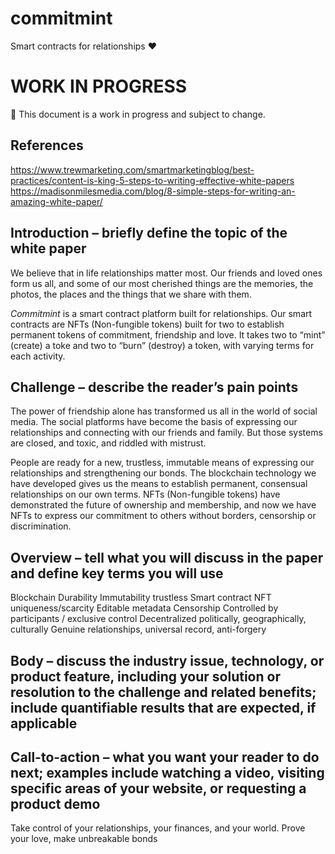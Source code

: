 # commitmint
Smart contracts for relationships ❤️

# WORK IN PROGRESS
🚨 This document is a work in progress and subject to change.

## References
https://www.trewmarketing.com/smartmarketingblog/best-practices/content-is-king-5-steps-to-writing-effective-white-papers
https://madisonmilesmedia.com/blog/8-simple-steps-for-writing-an-amazing-white-paper/

## Introduction – briefly define the topic of the white paper

We believe that in life relationships matter most. Our friends and loved ones form us all, and some of our most cherished things are the memories, the photos, the places and the things that we share with them.

_Commitmint_ is a smart contract platform built for relationships. Our smart contracts are NFTs (Non-fungible tokens) built for two to establish permanent tokens of commitment, friendship and love. It takes two to “mint” (create) a toke and two to “burn” (destroy) a token, with varying terms for each activity.

## Challenge – describe the reader’s pain points

The power of friendship alone has transformed us all in the world of social media. The social platforms have become the basis of expressing our relationships and connecting with our friends and family. But those systems are closed, and toxic, and riddled with mistrust.

People are ready for a new, trustless, immutable means of expressing our relationships and strengthening our bonds. The blockchain technology we have developed gives us the means to establish permanent, consensual relationships on our own terms. NFTs (Non-fungible tokens) have demonstrated the future of ownership and membership, and now we have NFTs to express our commitment to others without borders, censorship or discrimination. 

## Overview – tell what you will discuss in the paper and define key terms you will use

Blockchain
	Durability
	Immutability
	trustless
Smart contract
	NFT
	uniqueness/scarcity
	Editable metadata
Censorship
	Controlled by participants / exclusive control
	Decentralized politically, geographically, culturally
	Genuine relationships, universal record, anti-forgery

## Body – discuss the industry issue, technology, or product feature, including your solution or resolution to the challenge and related benefits; include quantifiable results that are expected, if applicable


## Call-to-action – what you want your reader to do next; examples include watching a video, visiting specific areas of your website, or requesting a product demo

Take control of your relationships, your finances, and your world. 
Prove your love, make unbreakable bonds


